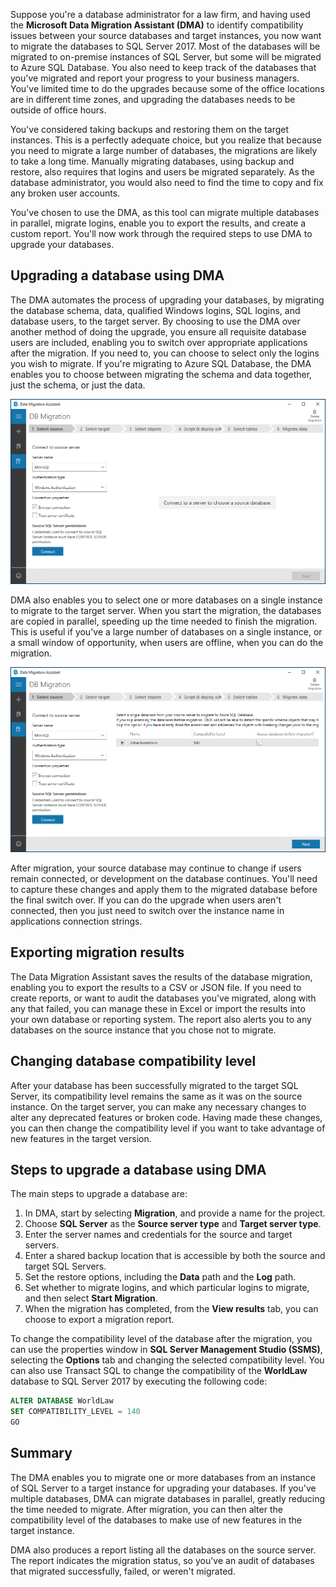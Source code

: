 Suppose you're a database administrator for a law firm, and having used the **Microsoft Data Migration Assistant (DMA)** to identify compatibility issues between your source databases and target instances, you now want to migrate the databases to SQL Server 2017. Most of the databases will be migrated to on-premise instances of SQL Server, but some will be migrated to Azure SQL Database. You also need to keep track of the databases that you've migrated and report your progress to your business managers. You've limited time to do the upgrades because some of the office locations are in different time zones, and upgrading the databases needs to be outside of office hours.

You've considered taking backups and restoring them on the target instances. This is a perfectly adequate choice, but you realize that because you need to migrate a large number of databases, the migrations are likely to take a long time. Manually migrating databases, using backup and restore, also requires that logins and users be migrated separately. As the database administrator, you would also need to find the time to copy and fix any broken user accounts.  

You've chosen to use the DMA, as this tool can migrate multiple databases in parallel, migrate logins, enable you to export the results, and create a custom report. You'll now work through the required steps to use DMA to upgrade your databases.

## Upgrading a database using DMA

The DMA automates the process of upgrading your databases, by migrating the database schema, data, qualified Windows logins, SQL logins, and database users, to the target server. By choosing to use the DMA over another method of doing the upgrade, you ensure all requisite database users are included, enabling you to switch over appropriate applications after the migration. If you need to, you can choose to select only the logins you wish to migrate. If you're migrating to Azure SQL Database, the DMA enables you to choose between migrating the schema and data together, just the schema, or just the data.

![Data Migration Assistant migration](../media/7-dma-migrate.png "Data Migration Assistant migration")

DMA also enables you to select one or more databases on a single instance to migrate to the target server. When you start the migration, the databases are copied in parallel, speeding up the time needed to finish the migration. This is useful if you've a large number of databases on a single instance, or a small window of opportunity, when users are offline, when you can do the migration.

![Data Migration Assistant migration](../media/7-dma-migrate-connect.png "Data Migration Assistant migration database selection")

After migration, your source database may continue to change if users remain connected, or development on the database continues. You'll need to capture these changes and apply them to the migrated database before the final switch over. If you can do the upgrade when users aren't connected, then you just need to switch over the instance name in applications connection strings.  

## Exporting migration results

The Data Migration Assistant saves the results of the database migration, enabling you to export the results to a CSV or JSON file. If you need to create reports, or want to audit the databases you've migrated, along with any that failed, you can manage these in Excel or import the results into your own database or reporting system. The report also alerts you to any databases on the source instance that you chose not to migrate.

## Changing database compatibility level

After your database has been successfully migrated to the target SQL Server, its compatibility level remains the same as it was on the source instance. On the target server, you can make any necessary changes to alter any deprecated features or broken code. Having made these changes, you can then change the compatibility level if you want to take advantage of new features in the target version.

## Steps to upgrade a database using DMA

The main steps to upgrade a database are:

1. In DMA, start by selecting **Migration**, and provide a name for the project.
1. Choose **SQL Server** as the **Source server type** and **Target server type**.
1. Enter the server names and credentials for the source and target servers.
1. Enter a shared backup location that is accessible by both the source and target SQL Servers.
1. Set the restore options, including the **Data** path and the **Log** path.
1. Set whether to migrate logins, and which particular logins to migrate, and then select **Start Migration**.
1. When the migration has completed, from the **View results** tab, you can choose to export a migration report.

To change the compatibility level of the database after the migration, you can use the properties window in **SQL Server Management Studio (SSMS)**, selecting the **Options** tab and changing the selected compatibility level. You can also use Transact SQL to change the compatibility of the **WorldLaw** database to SQL Server 2017 by executing the following code:

```sql
ALTER DATABASE WorldLaw
SET COMPATIBILITY_LEVEL = 140  
GO
```

## Summary

The DMA enables you to migrate one or more databases from an instance of SQL Server to a target instance for upgrading your databases. If you've multiple databases, DMA can migrate databases in parallel, greatly reducing the time needed to migrate. After migration, you can then alter the compatibility level of the databases to make use of new features in the target instance.

DMA also produces a report listing all the databases on the source server. The report indicates the migration status, so you've an audit of databases that migrated successfully, failed, or weren't migrated.